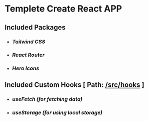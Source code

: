 # **Templete Create React APP**

## **Included Packages**
* ### ***Tailwind CSS***
* ### ***React Router***
* ### ***Hero Icons***


## **Included Custom Hooks [ Path: [/src/hooks]() ]**
* ### ***useFetch (for fetching data)***
* ### ***useStorage (for using local storage)***